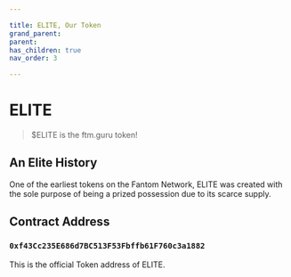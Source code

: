 ```yaml
---

title: ELITE, Our Token
grand_parent:
parent:
has_children: true
nav_order: 3

---
```


# ELITE
> $ELITE is the ftm.guru token!

## An Elite History
One of the earliest tokens on the Fantom Network, ELITE was created with the sole purpose of being a prized possession due to its scarce supply.

## Contract Address
### `0xf43Cc235E686d7BC513F53Fbffb61F760c3a1882`
This is the official Token address of ELITE.